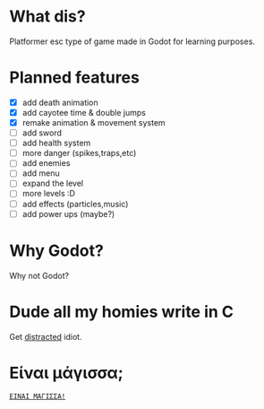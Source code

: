 # What dis?
Platformer esc type of game made in Godot for learning purposes.

# Planned features
- [x] add death animation
- [x] add cayotee time & double jumps
- [x] remake animation & movement system
- [ ] add sword
- [ ] add health system 
- [ ] more danger (spikes,traps,etc)
- [ ] add enemies
- [ ] add menu
- [ ] expand the level
- [ ] more levels :D
- [ ] add effects (particles,music)
- [ ] add power ups (maybe?)

# Why Godot?
Why not Godot?

# Dude all my homies write in C
Get [distracted](https://online-go.com/) idiot.

# Είναι μάγισσα;
[`ΕΙΝΑΙ ΜΑΓΙΣΣΑ!`](https://www.youtube.com/watch?v=05ea7ASEIkE)


